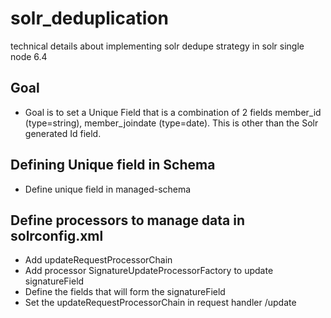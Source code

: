 # solr_deduplication
technical details about implementing solr dedupe strategy in solr single node 6.4

## Goal
* Goal is to set a Unique Field that is a combination of 2 fields member_id (type=string), member_joindate (type=date). This is other than the Solr generated Id field.

## Defining Unique field in Schema
* Define unique field in managed-schema
<field name="signatureField" type="string" multiValued="false" required="true" indexed="true" stored="true"/>


## Define processors to manage data in solrconfig.xml
* Add updateRequestProcessorChain
* Add processor SignatureUpdateProcessorFactory to update signatureField
* Define the fields that will form the signatureField
* Set the updateRequestProcessorChain in request handler /update